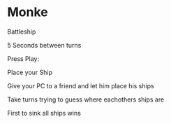 # Monke
Battleship

5 Seconds between turns

Press Play:

Place your Ship

Give your PC to a friend and let him place his ships

Take turns trying to guess where eachothers ships are

First to sink all ships wins
